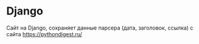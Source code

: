 # Django
Сайт на Django, сохраняет данные парсера (дата, заголовок, ссылка) с сайта https://pythondigest.ru/